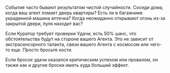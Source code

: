 
События часто бывают результатом чистой случайности. Соседи дома, когда ваш агент ломает дверь квартиры? Есть ли в багажнике украденной машина аптечка? Когда неожиданно открывают огонь из-за закрытой двери, пуля находит вас?

Если Куратор требует проверки Удачи, есть 50% шанс, что обстоятельства будут на стороне вашего Агента. Это не зависит от экстрасенсорного таланта, связи вашего Агента с космосом или чего-то еще. Просто бросьте кости. 

Если бросок удачи оказался критическим успехом или провалом, он также как и другие броски иметь куда больший эффект.